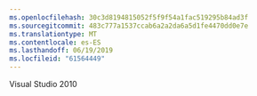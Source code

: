 ```yaml
---
ms.openlocfilehash: 30c3d8194815052f5f9f54a1fac519295b84ad3f
ms.sourcegitcommit: 483c777a1537ccab6a2a2da6a5d1fe4470dd0e7e
ms.translationtype: MT
ms.contentlocale: es-ES
ms.lasthandoff: 06/19/2019
ms.locfileid: "61564449"
---
```

Visual Studio 2010